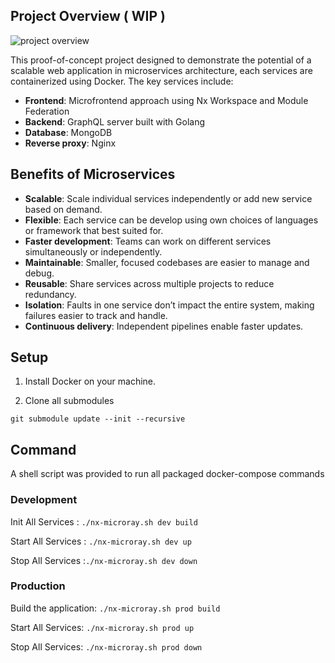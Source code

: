 ## Project Overview ( WIP )

![project overview](https://lucid.app/publicSegments/view/8204cb16-2f13-4480-86b7-31d71ac9009c/image.jpeg)

This proof-of-concept project designed to demonstrate the potential of a scalable web application in microservices architecture, each services are containerized using Docker. The key services include:

- **Frontend**: Microfrontend approach using Nx Workspace and Module Federation
- **Backend**: GraphQL server built with Golang
- **Database**: MongoDB
- **Reverse proxy**: Nginx

## Benefits of Microservices

- **Scalable**: Scale individual services independently or add new service based on demand.
- **Flexible**: Each service can be develop using own choices of languages or framework that best suited for.
- **Faster development**: Teams can work on different services simultaneously or independently.
- **Maintainable**: Smaller, focused codebases are easier to manage and debug.
- **Reusable**: Share services across multiple projects to reduce redundancy.
- **Isolation**: Faults in one service don’t impact the entire system, making failures easier to track and handle.
- **Continuous delivery**: Independent pipelines enable faster updates.

## Setup 

1. Install Docker on your machine.

2. Clone all submodules

`git submodule update --init --recursive`

## Command 
A shell script was provided to run all packaged docker-compose commands

### Development
Init All Services : `./nx-microray.sh dev build`

Start All Services : `./nx-microray.sh dev up`

Stop All Services :`./nx-microray.sh dev down`

### Production
Build the application: `./nx-microray.sh prod build`

Start All Services: `./nx-microray.sh prod up`

Stop All Services: `./nx-microray.sh prod down`
